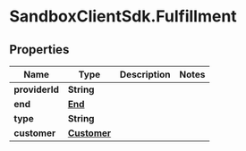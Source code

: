 # SandboxClientSdk.Fulfillment

## Properties
Name | Type | Description | Notes
------------ | ------------- | ------------- | -------------
**providerId** | **String** |  | 
**end** | [**End**](End.md) |  | 
**type** | **String** |  | 
**customer** | [**Customer**](Customer.md) |  | 
